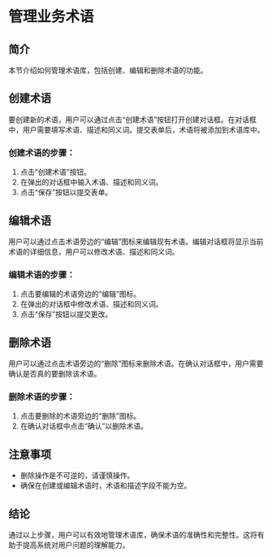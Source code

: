 # 管理业务术语

## 简介
本节介绍如何管理术语库，包括创建、编辑和删除术语的功能。

## 创建术语
要创建新的术语，用户可以通过点击“创建术语”按钮打开创建对话框。在对话框中，用户需要填写术语、描述和同义词。提交表单后，术语将被添加到术语库中。

### 创建术语的步骤：
1. 点击“创建术语”按钮。
2. 在弹出的对话框中输入术语、描述和同义词。
3. 点击“保存”按钮以提交表单。

## 编辑术语
用户可以通过点击术语旁边的“编辑”图标来编辑现有术语。编辑对话框将显示当前术语的详细信息，用户可以修改术语、描述和同义词。

### 编辑术语的步骤：
1. 点击要编辑的术语旁边的“编辑”图标。
2. 在弹出的对话框中修改术语、描述和同义词。
3. 点击“保存”按钮以提交更改。

## 删除术语
用户可以通过点击术语旁边的“删除”图标来删除术语。在确认对话框中，用户需要确认是否真的要删除该术语。

### 删除术语的步骤：
1. 点击要删除的术语旁边的“删除”图标。
2. 在确认对话框中点击“确认”以删除术语。

## 注意事项
- 删除操作是不可逆的，请谨慎操作。
- 确保在创建或编辑术语时，术语和描述字段不能为空。

## 结论
通过以上步骤，用户可以有效地管理术语库，确保术语的准确性和完整性。这将有助于提高系统对用户问题的理解能力。
